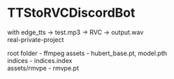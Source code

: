 # TTStoRVCDiscordBot
with edge_tts -> test.mp3 -> RVC -> output.wav<br/>
real-private-project<br/>

root folder - ffmpeg
assets - hubert_base.pt, model.pth<br/>
indices - indices.index<br/>
assets/rmvpe - rmvpe.pt<br/>
